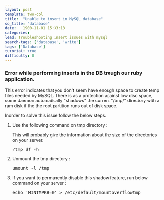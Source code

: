 ```yaml
---
layout: post
template: two-col
title:  "Unable to insert in MySQL database"
so_title: "database"
date:   1900-11-01 15:33:13
categories: 
lead: Troubleshooting insert issues with mysql
search-tags: ['database', 'write']
tags: ['Database']
tutorial: true
difficulty: 0
---
```



<h3>Error while performing inserts in the DB trough our ruby application.</h3>
<p>This error indicates that you don't seem have enough space to create temp files needed by MySQL. There is as a protection against low disc space, some daemon automatically "shadows" the current "/tmp/" directory with a ram disk if the the root partition runs out of disk space.</p> 
Inorder to solve this issue follow the below steps.
<ol><li> Use the following command on tmp directory :</li> 
<p>This will probably give the information about the size of the directories on your server.</p>
<pre class="prettyprint">/tmp df -h</pre>
<li> Unmount the tmp directory : </li>
<pre class="prettyprint">
umount -l /tmp
</pre>	
<li> If you want to permanently disable this shadow feature, run below command on your server : </li>
<pre class="prettyprint">
echo 'MINTMPKB=0' > /etc/default/mountoverflowtmp
</pre>
</ol>